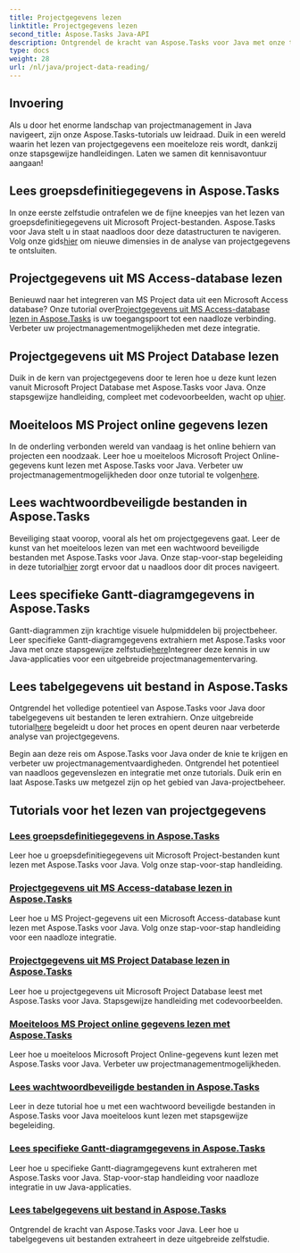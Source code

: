 ```yaml
---
title: Projectgegevens lezen
linktitle: Projectgegevens lezen
second_title: Aspose.Tasks Java-API
description: Ontgrendel de kracht van Aspose.Tasks voor Java met onze tutorials! Van het lezen van groepsdefinities tot het extraheren van Gantt-diagramgegevens beheers een naadloze integratie.
type: docs
weight: 28
url: /nl/java/project-data-reading/
---
```

## Invoering
Als u door het enorme landschap van projectmanagement in Java navigeert, zijn onze Aspose.Tasks-tutorials uw leidraad. Duik in een wereld waarin het lezen van projectgegevens een moeiteloze reis wordt, dankzij onze stapsgewijze handleidingen. Laten we samen dit kennisavontuur aangaan!

## Lees groepsdefinitiegegevens in Aspose.Tasks
 In onze eerste zelfstudie ontrafelen we de fijne kneepjes van het lezen van groepsdefinitiegegevens uit Microsoft Project-bestanden. Aspose.Tasks voor Java stelt u in staat naadloos door deze datastructuren te navigeren. Volg onze gids[hier](./read-group-definition/) om nieuwe dimensies in de analyse van projectgegevens te ontsluiten.

## Projectgegevens uit MS Access-database lezen
 Benieuwd naar het integreren van MS Project data uit een Microsoft Access database? Onze tutorial over[Projectgegevens uit MS Access-database lezen in Aspose.Tasks](./read-access-database/) is uw toegangspoort tot een naadloze verbinding. Verbeter uw projectmanagementmogelijkheden met deze integratie.

## Projectgegevens uit MS Project Database lezen
Duik in de kern van projectgegevens door te leren hoe u deze kunt lezen vanuit Microsoft Project Database met Aspose.Tasks voor Java. Onze stapsgewijze handleiding, compleet met codevoorbeelden, wacht op u[hier](./read-project-database/).

## Moeiteloos MS Project online gegevens lezen
 In de onderling verbonden wereld van vandaag is het online behiern van projecten een noodzaak. Leer hoe u moeiteloos Microsoft Project Online-gegevens kunt lezen met Aspose.Tasks voor Java. Verbeter uw projectmanagementmogelijkheden door onze tutorial te volgen[here](./read-project-online/).

## Lees wachtwoordbeveiligde bestanden in Aspose.Tasks
 Beveiliging staat voorop, vooral als het om projectgegevens gaat. Leer de kunst van het moeiteloos lezen van met een wachtwoord beveiligde bestanden met Aspose.Tasks voor Java. Onze stap-voor-stap begeleiding in deze tutorial[hier](./read-password-protected/) zorgt ervoor dat u naadloos door dit proces navigeert.

## Lees specifieke Gantt-diagramgegevens in Aspose.Tasks
 Gantt-diagrammen zijn krachtige visuele hulpmiddelen bij projectbeheer. Leer specifieke Gantt-diagramgegevens extrahiern met Aspose.Tasks voor Java met onze stapsgewijze zelfstudie[here](./read-specific-gantt-chart-data/)Integreer deze kennis in uw Java-applicaties voor een uitgebreide projectmanagementervaring.

## Lees tabelgegevens uit bestand in Aspose.Tasks
 Ontgrendel het volledige potentieel van Aspose.Tasks voor Java door tabelgegevens uit bestanden te leren extrahiern. Onze uitgebreide tutorial[here](./read-table-data/) begeleidt u door het proces en opent deuren naar verbeterde analyse van projectgegevens.

Begin aan deze reis om Aspose.Tasks voor Java onder de knie te krijgen en verbeter uw projectmanagementvaardigheden. Ontgrendel het potentieel van naadloos gegevenslezen en integratie met onze tutorials. Duik erin en laat Aspose.Tasks uw metgezel zijn op het gebied van Java-projectbeheer.

## Tutorials voor het lezen van projectgegevens
### [Lees groepsdefinitiegegevens in Aspose.Tasks](./read-group-definition/)
Leer hoe u groepsdefinitiegegevens uit Microsoft Project-bestanden kunt lezen met Aspose.Tasks voor Java. Volg onze stap-voor-stap handleiding.
### [Projectgegevens uit MS Access-database lezen in Aspose.Tasks](./read-access-database/)
Leer hoe u MS Project-gegevens uit een Microsoft Access-database kunt lezen met Aspose.Tasks voor Java. Volg onze stap-voor-stap handleiding voor een naadloze integratie.
### [Projectgegevens uit MS Project Database lezen in Aspose.Tasks](./read-project-database/)
Leer hoe u projectgegevens uit Microsoft Project Database leest met Aspose.Tasks voor Java. Stapsgewijze handleiding met codevoorbeelden.
### [Moeiteloos MS Project online gegevens lezen met Aspose.Tasks](./read-project-online/)
Leer hoe u moeiteloos Microsoft Project Online-gegevens kunt lezen met Aspose.Tasks voor Java. Verbeter uw projectmanagementmogelijkheden.
### [Lees wachtwoordbeveiligde bestanden in Aspose.Tasks](./read-password-protected/)
Leer in deze tutorial hoe u met een wachtwoord beveiligde bestanden in Aspose.Tasks voor Java moeiteloos kunt lezen met stapsgewijze begeleiding.
### [Lees specifieke Gantt-diagramgegevens in Aspose.Tasks](./read-specific-gantt-chart-data/)
Leer hoe u specifieke Gantt-diagramgegevens kunt extraheren met Aspose.Tasks voor Java. Stap-voor-stap handleiding voor naadloze integratie in uw Java-applicaties.
### [Lees tabelgegevens uit bestand in Aspose.Tasks](./read-table-data/)
Ontgrendel de kracht van Aspose.Tasks voor Java. Leer hoe u tabelgegevens uit bestanden extraheert in deze uitgebreide zelfstudie.